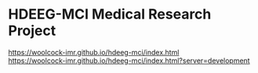 # HDEEG-MCI Medical Research Project

https://woolcock-imr.github.io/hdeeg-mci/index.html  
https://woolcock-imr.github.io/hdeeg-mci/index.html?server=development
